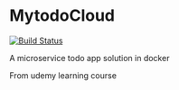 # MytodoCloud
[![Build Status](https://travis-ci.com/Weiguo98/MytodoCloud.svg?branch=main)](https://travis-ci.com/Weiguo98/MytodoCloud)

A microservice todo app solution in docker

From udemy learning course
